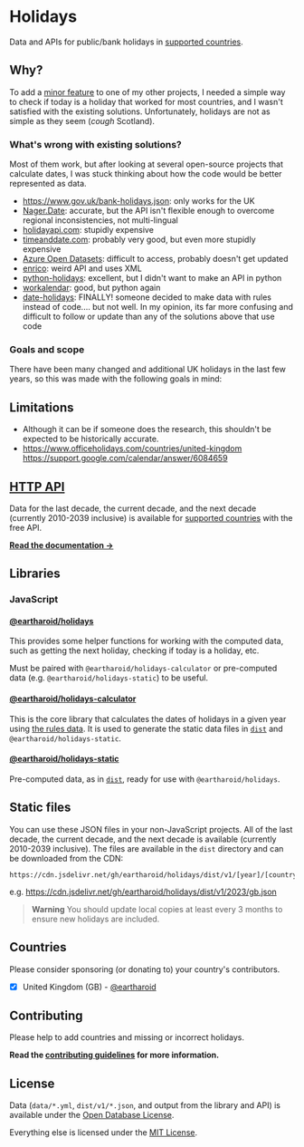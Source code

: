 # Holidays

Data and APIs for public/bank holidays in [supported countries](#countries).

## Why?

To add a [minor feature](https://github.com/discord-tickets/bot/issues/403) to one of my other projects,
I needed a simple way to check if today is a holiday that worked for most countries, and I wasn't satisfied with the existing solutions.
Unfortunately, holidays are not as simple as they seem (*cough* Scotland).

### What's wrong with existing solutions?

Most of them work, but after looking at several open-source projects that calculate dates,
I was stuck thinking about how the code would be better represented as data.

- <https://www.gov.uk/bank-holidays.json>: only works for the UK
- [Nager.Date](https://github.com/nager/Nager.Date): accurate, but the API isn't flexible enough to overcome regional inconsistencies, not multi-lingual
- [holidayapi.com](https://holidayapi.com/): stupidly expensive
- [timeanddate.com](https://dev.timeanddate.com/holidays/): probably very good, but even more stupidly expensive
- [Azure Open Datasets](https://learn.microsoft.com/en-us/azure/open-datasets/dataset-public-holidays): difficult to access, probably doesn't get updated
- [enrico](https://github.com/jurajmajer/enrico): weird API and uses XML
- [python-holidays](https://github.com/dr-prodigy/python-holidays): excellent, but I didn't want to make an API in python
- [workalendar](https://github.com/workalendar/workalendar): good, but python again
- [date-holidays](https://github.com/commenthol/date-holidays): FINALLY! someone decided to make data with rules instead of code.... but not well.
In my opinion, its far more confusing and difficult to follow or update than any of the solutions above that use code

### Goals and scope

There have been many changed and additional UK holidays in the last few years,
so this was made with the following goals in mind:

## Limitations

- Although it can be if someone does the research, this shouldn't be expected to be historically accurate.
- https://www.officeholidays.com/countries/united-kingdom https://support.google.com/calendar/answer/6084659

## [HTTP API](https://github.com/eartharoid/holidays/tree/main/api#readme)

Data for the last decade, the current decade, and the next decade (currently 2010-2039 inclusive)
is available for [supported countries](#countries) with the free API.

[**Read the documentation →**](https://github.com/eartharoid/holidays/tree/main/api#readme)

## Libraries

### JavaScript

#### [@eartharoid/holidays](https://github.com/eartharoid/holidays/tree/main/packages/holidays.js#readme)

This provides some helper functions for working with the computed data, such as getting the next holiday, checking if today is a holiday, etc.

Must be paired with `@eartharoid/holidays-calculator` or
pre-computed data (e.g. `@eartharoid/holidays-static`)
to be useful.

#### [@eartharoid/holidays-calculator](https://github.com/eartharoid/holidays/tree/main/packages/holidays-calculator.js#readme)

This is the core library that calculates the dates of holidays in a given year using
[the rules data](https://github.com/eartharoid/holidays/tree/main/data).
It is used to generate the static data files in [`dist`](https://github.com/eartharoid/holidays/tree/main/dist)
and `@eartharoid/holidays-static`.

#### [@eartharoid/holidays-static](https://github.com/eartharoid/holidays/tree/main/packages/holidays-static.js#readme)

Pre-computed data, as in [`dist`](https://github.com/eartharoid/holidays/tree/main/dist), ready for use with 
`@eartharoid/holidays`.

## Static files

You can use these JSON files in your non-JavaScript projects.
All of the last decade, the current decade, and the next decade is available (currently 2010-2039 inclusive).
The files are available in the `dist` directory and can be downloaded from the CDN:

```
https://cdn.jsdelivr.net/gh/eartharoid/holidays/dist/v1/[year]/[country].json
```

e.g. <https://cdn.jsdelivr.net/gh/eartharoid/holidays/dist/v1/2023/gb.json>

> **Warning** You should update local copies at least every 3 months to ensure new holidays are included.

## Countries

Please consider sponsoring (or donating to) your country's contributors.

- [x] United Kingdom (GB) - [@eartharoid](https://github.com/eartharoid)

## Contributing

Please help to add countries and missing or incorrect holidays.

**Read the [contributing guidelines](/eartharoid/holidays/blob/main/docs/CONTRIBUTING.md) for more information.**

## License

Data (`data/*.yml`, `dist/v1/*.json`, and output from the library and API) is available under the [Open Database License](/eartharoid/holidays/blob/main/dist/LICENSE).

Everything else is licensed under the [MIT License](/eartharoid/holidays/blob/main/LICENSE).